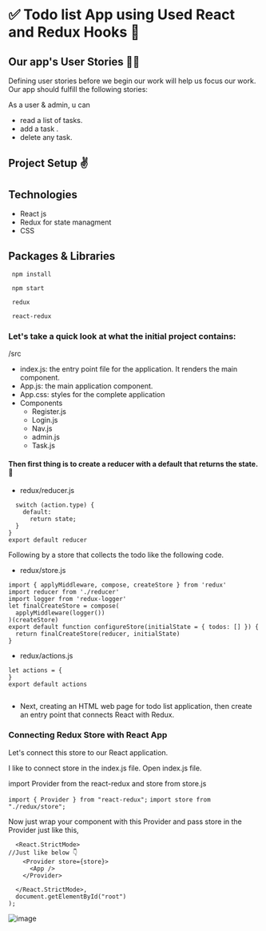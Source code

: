 # ✅ Todo list App using Used React and Redux Hooks 📝

## Our app's User Stories  🙏🏼
Defining user stories before we begin our work will help us focus our work. Our app should fulfill the following stories:

As a user & admin, u can

* read a list of tasks.
* add a task .
* delete any task.


## Project Setup ✌️
## Technologies
* React js
* Redux for state managment 
* CSS

## Packages & Libraries
   ``` npm install```
   
   ``` npm start```
   
   ``` redux```
    
   ``` react-redux```

### Let's take a quick look at what the initial project contains:

/src
* index.js: the entry point file for the application. It renders the main <App> component.
* App.js: the main application component.
* App.css: styles for the complete application
* Components   
   * Register.js
   * Login.js
   * Nav.js
   * admin.js
   * Task.js
   
 #### Then first thing is to create a reducer with a default that returns the state. 🤞
* redux/reducer.js
```let reducer = (state, action) => {
  switch (action.type) {
    default:
      return state;
  }
}
export default reducer 
   ```
Following by a store that collects the todo like the following code.
   
* redux/store.js
   
```
import { applyMiddleware, compose, createStore } from 'redux'
import reducer from './reducer'
import logger from 'redux-logger'
let finalCreateStore = compose(
  applyMiddleware(logger())
)(createStore)
export default function configureStore(initialState = { todos: [] }) {
  return finalCreateStore(reducer, initialState)
}
```
   
* redux/actions.js
   
```
let actions = {
}
export default actions
   
```
   
   
* Next, creating an HTML web page for todo list application, then create an entry point that connects React with Redux.
   
### Connecting Redux Store with React App
 Let's connect this store to our React application.

I like to connect store in the index.js file.
Open index.js file.

import Provider from the react-redux and store from store.js
   
```import { Provider } from "react-redux";```
```import store from "./redux/store";```
   
Now just wrap your component with this Provider and pass store in the Provider just like this,

```  ReactDOM.render(
  <React.StrictMode>
//Just like below 👇
    <Provider store={store}>
      <App />
    </Provider>

  </React.StrictMode>,
  document.getElementById("root")
); 
   ```


   
   
![image](https://user-images.githubusercontent.com/92258765/145149510-2327ac07-3fc7-42dc-b51e-83c21b04792b.png)
   
